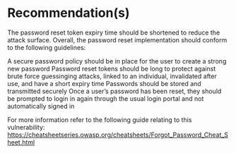 # Recommendation(s)

The password reset token expiry time should be shortened to reduce the attack surface. Overall, the password reset implementation should conform to the following guidelines:

A secure password policy should be in place for the user to create a strong new password
Password reset tokens should be long to protect against brute force guessinging attacks, linked to an individual, invalidated after use, and have a short expiry time
Passwords should be stored and transmitted securely
Once a user’s password has been reset, they should be prompted to login in again through the usual login portal and not automatically signed in

For more information refer to the following guide relating to this vulnerability:
<https://cheatsheetseries.owasp.org/cheatsheets/Forgot_Password_Cheat_Sheet.html>
